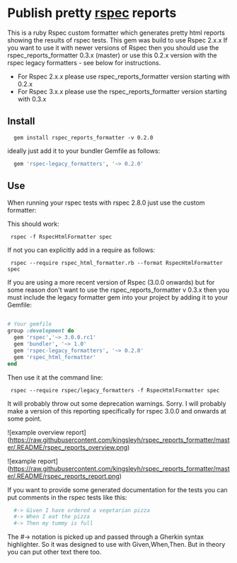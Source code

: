 # Publish pretty [rspec](http://rspec.info/) reports

This is a ruby Rspec custom formatter which generates pretty html reports showing the results of rspec tests. This gem was build to use Rspec 2.x.x If you want to use it with newer
versions of Rspec then you should use the rspec_reports_formatter 0.3.x (master) or use this 0.2.x version with the rspec legacy formatters - see below for instructions.

* For Rspec 2.x.x please use rspec_reports_formatter version starting with 0.2.x
* For Rspec 3.x.x please use the rspec_reports_formatter version starting with 0.3.x

## Install

```
  gem install rspec_reports_formatter -v 0.2.0
```

ideally just add it to your bundler Gemfile as follows:

```ruby
  gem 'rspec-legacy_formatters', '~> 0.2.0'
```

## Use
When running your rspec tests with rspec 2.8.0 just use the custom formatter:

This should work:

```
 rspec -f RspecHtmlFormatter spec
```

If not you can explicitly add in a require as follows:

```
 rspec --require rspec_html_formatter.rb --format RspecHtmlFormatter spec
```

If you are using a more recent version of Rspec (3.0.0 onwards) but for some reason don't want to use the rspec_reports_formatter v 0.3.x then you must include the legacy formatter gem into your project by adding it to your Gemfile:

```ruby

# Your gemfile
group :development do
  gem 'rspec','~> 3.0.0.rc1'
  gem 'bundler', '~> 1.0'
  gem 'rspec-legacy_formatters', '~> 0.2.0'
  gem 'rspec_html_formatter'
end

```

Then use it at the command line:

```
 rspec --require rspec/legacy_formatters -f RspecHtmlFormatter spec
```
It will probably throw out some deprecation warnings. Sorry. I will probably make a version of this reporting specifically for rspec 3.0.0 and onwards at some point.


![example overview report]
(https://raw.githubusercontent.com/kingsleyh/rspec_reports_formatter/master/.README/rspec_reports_overview.png)

![example report]
(https://raw.githubusercontent.com/kingsleyh/rspec_reports_formatter/master/.README/rspec_reports_report.png)

If you want to provide some generated documentation for the tests you can put comments in the rspec tests like this:

```ruby
  #-> Given I have ordered a vegetarian pizza
  #-> When I eat the pizza
  #-> Then my tummy is full

```

The #-> notation is picked up and passed through a Gherkin syntax highlighter. So it was designed to use with Given,When,Then. But in theory you can put other text there too.
